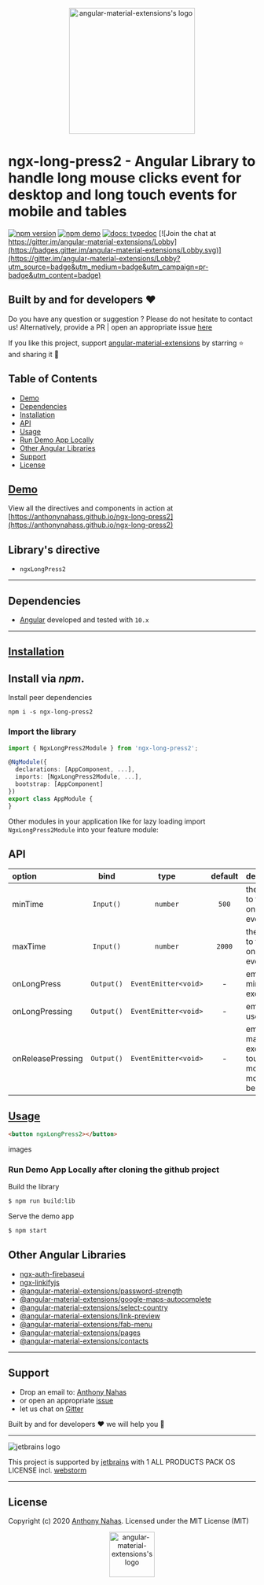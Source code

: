 <p align="center">
  <img alt="angular-material-extensions's logo"
   height="256px" width="256px" style="text-align: center;" 
   src="https://cdn.jsdelivr.net/gh/angular-material-extensions/select-country@master/assets/angular-material-extensions-logo.svg">
</p>

# ngx-long-press2 - Angular Library to handle long mouse clicks event for desktop and long touch events for mobile and tables

[![npm version](https://badge.fury.io/js/%40angular-material-extensions%2Fselect-country.svg)](https://badge.fury.io/js/%40angular-material-extensions%2Fselect-country)
[![npm demo](https://img.shields.io/badge/demo-online-ed1c46.svg)](https://angular-material-extensions.github.io/select-country)
[![docs: typedoc](https://img.shields.io/badge/docs-typedoc-4D0080.svg)](https://angular-material-extensions.github.io/select-country/doc/index.html)
[![Join the chat at https://gitter.im/angular-material-extensions/Lobby](https://badges.gitter.im/angular-material-extensions/Lobby.svg)](https://gitter.im/angular-material-extensions/Lobby?utm_source=badge&utm_medium=badge&utm_campaign=pr-badge&utm_content=badge)



## Built by and for developers :heart:
Do you have any question or suggestion ? Please do not hesitate to contact us!
Alternatively, provide a PR | open an appropriate issue [here](https://github.com/angular-material-extensions/select-country/issues)

If you like this project, support [angular-material-extensions](https://github.com/angular-material-extensions) 
by starring :star: and sharing it :loudspeaker:

## Table of Contents
- [Demo](#demo)
- [Dependencies](#dependencies)
- [Installation](#installation)
- [API](#api)
- [Usage](#usage)
- [Run Demo App Locally](#run-demo-app-locally)
- [Other Angular Libraries](#other-angular-libraries)
- [Support](#support)
- [License](#license)

<a name="demo"/>

## [Demo](https://angular-material-extensions.github.io/select-country)

View all the directives and components in action at [https://anthonynahass.github.io/ngx-long-press2](https://anthonynahass.github.io/ngx-long-press2)

<a name="directives"/>

## Library's directive
- `ngxLongPress2` 

---

<a name="dependencies"/>

## Dependencies
* [Angular](https://angular.io) developed and tested with `10.x`

---

<a name="installation"/>

##  [Installation](https://angular-material-extensions.github.io/select-country/getting-started)


## Install via *npm*.  

Install peer dependencies 
```shell
npm i -s ngx-long-press2
```


### Import the library


```typescript
import { NgxLongPress2Module } from 'ngx-long-press2'; 

@NgModule({
  declarations: [AppComponent, ...],
  imports: [NgxLongPress2Module, ...],  
  bootstrap: [AppComponent]
})
export class AppModule {
}
```

Other modules in your application like for lazy loading import ` NgxLongPress2Module ` into your feature module:


<a name="api"/>

## API


| option | bind  |  type  |   default    | description  |
|:-------------------|:--------:|:------:|:------------:|:-------------------------------------------------------------------------------------------------|    
| minTime      | `Input()`  | `number`    | `500` |  the minimum time to fire  onLongPress event (in ms)
| maxTime      | `Input()`  | `number`    | `2000` |  the maximum time to fire  onReleasePressing event (in ms)
| onLongPress  | `Output()` | `EventEmitter<void>`    | - | emits when the minTime is exceeded 
| onLongPressing  | `Output()` | `EventEmitter<void>`    | - | emits when the user is pressing 
| onReleasePressing  | `Output()` | `EventEmitter<void>`    | - | emits when the maxTime is exceeded or  touchend, mouseup and mouseleave haven been emitted




<a name="usage"/>

## [Usage](https://anthonynahas.github.io/ngx-long-press2)



```html
<button ngxLongPress2></button>
```

images




<a name="run-demo-app-locally"/>

###  Run Demo App Locally after cloning the github project


Build the library

```bash
$ npm run build:lib
```

Serve the demo app

```bash
$ npm start
```



## Other Angular Libraries
- [ngx-auth-firebaseui](https://github.com/AnthonyNahas/ngx-auth-firebaseui)
- [ngx-linkifyjs](https://github.com/AnthonyNahas/ngx-linkifyjs)
- [@angular-material-extensions/password-strength](https://github.com/angular-material-extensions/password-strength)
- [@angular-material-extensions/google-maps-autocomplete](https://github.com/angular-material-extensions/google-maps-autocomplete)
- [@angular-material-extensions/select-country](https://github.com/angular-material-extensions/select-country)
- [@angular-material-extensions/link-preview](https://github.com/angular-material-extensions/link-preview)
- [@angular-material-extensions/fab-menu](https://github.com/angular-material-extensions/fab-menu)
- [@angular-material-extensions/pages](https://github.com/angular-material-extensions/pages)
- [@angular-material-extensions/contacts](https://github.com/angular-material-extensions/contacts)
---

<a name="support"/>

## Support
+ Drop an email to: [Anthony Nahas](mailto:anthony.na@hotmail.de)
+ or open an appropriate [issue](https://github.com/angular-material-extensions/select-country/issues)
+ let us chat on [Gitter](https://gitter.im/angular-material-extensions/Lobby)
 
 Built by and for developers :heart: we will help you :punch:

---

![jetbrains logo](https://raw.githubusercontent.com/angular-material-extensions/select-country/HEAD/assets/jetbrains-variant-4_logos/jetbrains-variant-4.png)

This project is supported by [jetbrains](https://www.jetbrains.com/) with 1 ALL PRODUCTS PACK OS LICENSE incl. [webstorm](https://www.jetbrains.com/webstorm)

---

<a name="license"/>

## License

Copyright (c) 2020 [Anthony Nahas](https://github.com/AnthonyNahas). Licensed under the MIT License (MIT) <p align="center">
                                                                                                            <img alt="angular-material-extensions's logo"
                                                                                                             height="92px" width="92px" style="text-align: center;" 
                                                                                                             src="https://cdn.jsdelivr.net/gh/angular-material-extensions/select-country@master/assets/badge_made-in-germany.svg">
                                                                                                          </p>


